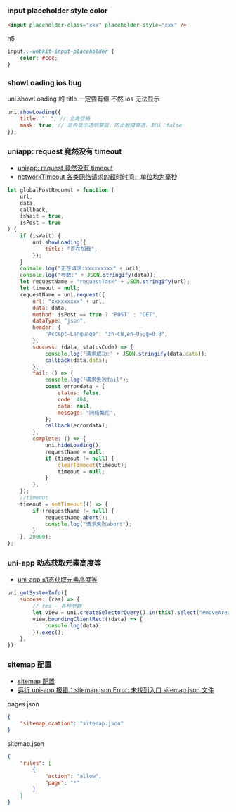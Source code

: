### input placeholder style color

```html
<input placeholder-class="xxx" placeholder-style="xxx" />
```

h5

```css
input::-webkit-input-placeholder {
	color: #ccc;
}
```

### showLoading ios bug

uni.showLoading 的 title 一定要有值 不然 ios 无法显示

```js
uni.showLoading({
	title: "　", // 全角空格
	mask: true, // 是否显示透明蒙层，防止触摸穿透，默认：false
});
```

### uniapp: request 竟然没有 timeout

-   [uniapp: request 竟然没有 timeout](https://ask.dcloud.net.cn/article/35067)
-   [networkTimeout 各类网络请求的超时时间，单位均为毫秒](https://uniapp.dcloud.io/collocation/manifest?id=networktimeout)

```js
let globalPostRequest = function (
	url,
	data,
	callback,
	isWait = true,
	isPost = true
) {
	if (isWait) {
		uni.showLoading({
			title: "正在加载",
		});
	}
	console.log("正在请求:xxxxxxxxx" + url);
	console.log("参数:" + JSON.stringify(data));
	let requestName = "requestTask" + JSON.stringify(url);
	let timeout = null;
	requestName = uni.request({
		url: "xxxxxxxxx" + url,
		data: data,
		method: isPost == true ? "POST" : "GET",
		dataType: "json",
		header: {
			"Accept-Language": "zh-CN,en-US;q=0.8",
		},
		success: (data, statusCode) => {
			console.log("请求成功:" + JSON.stringify(data.data));
			callback(data.data);
		},
		fail: () => {
			console.log("请求失败fail");
			const errordata = {
				status: false,
				code: 404,
				data: null,
				message: "网络繁忙",
			};
			callback(errordata);
		},
		complete: () => {
			uni.hideLoading();
			requestName = null;
			if (timeout != null) {
				clearTimeout(timeout);
				timeout = null;
			}
		},
	});
	//timeout
	timeout = setTimeout(() => {
		if (requestName != null) {
			requestName.abort();
			console.log("请求失败abort");
		}
	}, 20000);
};
```

### uni-app 动态获取元素高度等

-   [uni-app 动态获取元素高度等](https://www.cnblogs.com/lymconch/p/11286795.html)

```js
uni.getSystemInfo({
	success: (res) => {
		// res - 各种参数
		let view = uni.createSelectorQuery().in(this).select("#moveArea");
		view.boundingClientRect((data) => {
			console.log(data);
		}).exec();
	},
});
```

### sitemap 配置

-   [sitemap 配置](https://developers.weixin.qq.com/miniprogram/dev/framework/sitemap.html)
-   [运行 uni-app 报错：sitemap.json Error: 未找到入口 sitemap.json 文件](https://segmentfault.com/a/1190000022348225?utm_source=tag-newest)

pages.json

```json
{
	"sitemapLocation": "sitemap.json"
}
```

sitemap.json

```json
{
	"rules": [
		{
			"action": "allow",
			"page": "*"
		}
	]
}
```
